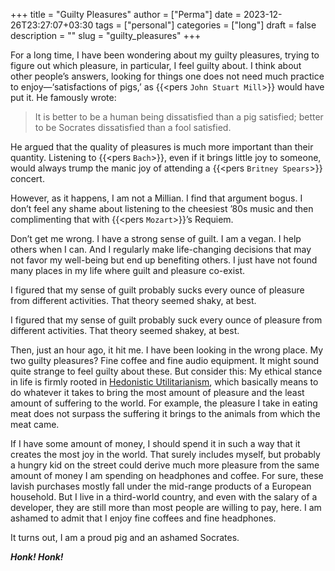 +++
title = "Guilty Pleasures"
author = ["Perma"]
date = 2023-12-26T23:27:07+03:30 
tags = ["personal"]
categories = ["long"]
draft = false
description = ""
slug = "guilty_pleasures"
+++

For a long time, I have been wondering about my guilty pleasures, trying to figure out which pleasure, in particular, I feel guilty about. I think about other people’s answers, looking for things one does not need much practice to enjoy—‘satisfactions of pigs,’ as {{<pers `John Stuart Mill`>}} would have put it. He famously wrote:

> It is better to be a human being dissatisfied than a pig satisfied; better to be Socrates dissatisfied than a fool satisfied.

He argued that the quality of pleasures is much more important than their quantity. Listening to {{<pers `Bach`>}}, even if it brings little joy to someone, would always trump the manic joy of attending a {{<pers `Britney Spears`>}} concert.

However, as it happens, I am not a Millian. I find that argument bogus. I don’t feel any shame about listening to the cheesiest ’80s music and then complimenting that with {{<pers `Mozart`>}}’s Requiem.

Don’t get me wrong. I have a strong sense of guilt. I am a vegan. I help others when I can. And I regularly make life-changing decisions that may not favor my well-being but end up benefiting others. I just have not found many places in my life where guilt and pleasure co-exist.

I figured that my sense of guilt probably sucks every ounce of pleasure from different activities. That theory seemed shaky, at best.

I figured that my sense of guilt probably suck every ounce of pleasure from different activities. That theory seemed shakey, at best.


Then, just an hour ago, it hit me. I have been looking in the wrong place. My two guilty pleasures? Fine coffee and fine audio equipment. It might sound quite strange to feel guilty about these. But consider this: My ethical stance in life is firmly rooted in [Hedonistic Utilitarianism](https://www.utilitarianism.com/hedutil.htm), which basically means to do whatever it takes to bring the most amount of pleasure and the least amount of suffering to the world. For example, the pleasure I take in eating meat does not surpass the suffering it brings to the animals from which the meat came.


If I have some amount of money, I should spend it in such a way that it creates the most joy in the world. That surely includes myself, but probably a hungry kid on the street could derive much more pleasure from the same amount of money I am spending on headphones and coffee. For sure, these lavish purchases mostly fall under the mid-range products of a European household. But I live in a third-world country, and even with the salary of a developer, they are still more than most people are willing to pay, here. I am ashamed to admit that I enjoy fine coffees and fine headphones.

It turns out, I am a proud pig and an ashamed Socrates.

_**Honk! Honk!**_ 
